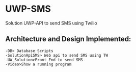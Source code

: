 # UWP-SMS
Solution UWP-API to send SMS using Twilio
 ## Architecture and Design Implemented:
    -DB> Database Scripts
    -SolutionApiSMS> Web api to send SMS using TW
    -UW_Solution>Front End to send SMS 
    -Video>Show a running program
